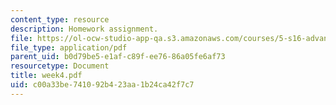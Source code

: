 ```yaml
---
content_type: resource
description: Homework assignment.
file: https://ol-ocw-studio-app-qa.s3.amazonaws.com/courses/5-s16-advanced-kitchen-chemistry-spring-2002/c00a33be741092b423aa1b24ca42f7c7_week4.pdf
file_type: application/pdf
parent_uid: b0d79be5-e1af-c89f-ee76-86a05fe6af73
resourcetype: Document
title: week4.pdf
uid: c00a33be-7410-92b4-23aa-1b24ca42f7c7
---
```


